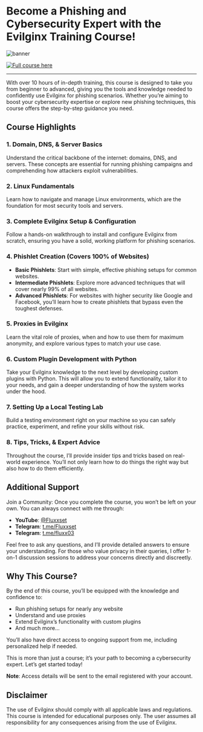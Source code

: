 # Become a Phishing and Cybersecurity Expert with the Evilginx Training Course!


![banner](http://shop.fluxxset.com/wp-content/uploads/2024/08/Evilginx_course.png)

[![Full course here](https://img.shields.io/badge/Full_course_here-Click_me-brightgreen)](https://shop.fluxxset.com/product/evilginx-training-course/)


---
With over 10 hours of in-depth training, this course is designed to take you from beginner to advanced, giving you the tools and knowledge needed to confidently use Evilginx for phishing scenarios. Whether you’re aiming to boost your cybersecurity expertise or explore new phishing techniques, this course offers the step-by-step guidance you need.

## Course Highlights

### 1. Domain, DNS, & Server Basics
Understand the critical backbone of the internet: domains, DNS, and servers. These concepts are essential for running phishing campaigns and comprehending how attackers exploit vulnerabilities.

### 2. Linux Fundamentals
Learn how to navigate and manage Linux environments, which are the foundation for most security tools and servers.

### 3. Complete Evilginx Setup & Configuration
Follow a hands-on walkthrough to install and configure Evilginx from scratch, ensuring you have a solid, working platform for phishing scenarios.

### 4. Phishlet Creation (Covers 100% of Websites)
- **Basic Phishlets**: Start with simple, effective phishing setups for common websites.
- **Intermediate Phishlets**: Explore more advanced techniques that will cover nearly 99% of all websites.
- **Advanced Phishlets**: For websites with higher security like Google and Facebook, you’ll learn how to create phishlets that bypass even the toughest defenses.

### 5. Proxies in Evilginx
Learn the vital role of proxies, when and how to use them for maximum anonymity, and explore various types to match your use case.

### 6. Custom Plugin Development with Python
Take your Evilginx knowledge to the next level by developing custom plugins with Python. This will allow you to extend functionality, tailor it to your needs, and gain a deeper understanding of how the system works under the hood.

### 7. Setting Up a Local Testing Lab
Build a testing environment right on your machine so you can safely practice, experiment, and refine your skills without risk.

### 8. Tips, Tricks, & Expert Advice
Throughout the course, I’ll provide insider tips and tricks based on real-world experience. You’ll not only learn how to do things the right way but also how to do them efficiently.

## Additional Support

Join a Community: Once you complete the course, you won’t be left on your own. You can always connect with me through:

- **YouTube**: [@Fluxxset](https://youtube.com/@Fluxxset)
- **Telegram**: [t.me/Fluxxset](https://t.me/Fluxxset)
- **Telegram**: [t.me/fluxx03](https://t.me/fluxx03)

Feel free to ask any questions, and I’ll provide detailed answers to ensure your understanding. For those who value privacy in their queries, I offer 1-on-1 discussion sessions to address your concerns directly and discreetly.

## Why This Course?

By the end of this course, you’ll be equipped with the knowledge and confidence to:
- Run phishing setups for nearly any website
- Understand and use proxies
- Extend Evilginx’s functionality with custom plugins
- And much more...

You’ll also have direct access to ongoing support from me, including personalized help if needed. 

This is more than just a course; it’s your path to becoming a cybersecurity expert. Let’s get started today!

**Note**: Access details will be sent to the email registered with your account.

## Disclaimer
The use of Evilginx should comply with all applicable laws and regulations. This course is intended for educational purposes only. The user assumes all responsibility for any consequences arising from the use of Evilginx.

